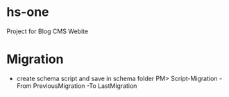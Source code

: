 # hs-one
Project for Blog CMS Webite

# Migration
- create schema script and save in schema folder
PM> Script-Migration -From PreviousMigration -To LastMigration